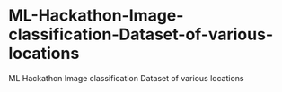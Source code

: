 # ML-Hackathon-Image-classification-Dataset-of-various-locations
ML Hackathon Image classification Dataset of various locations
